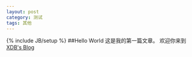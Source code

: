 ```yaml
---
layout: post
category: 测试
tags: 其他
---
```

{% include JB/setup %}
##Hello World
这是我的第一篇文章。
欢迎你来到[XDB's Blog](https://xiedaibin.github.io)